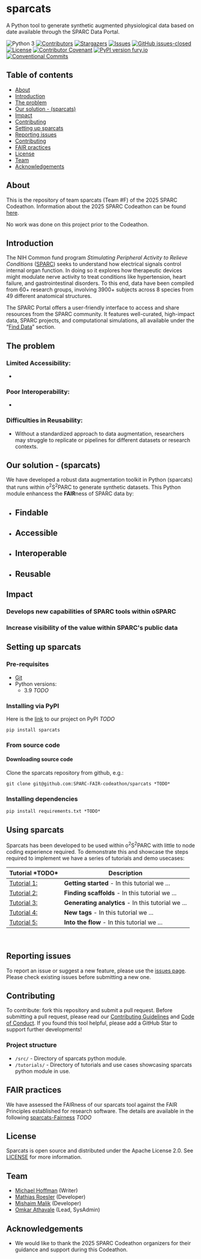 # sparcats

A Python tool to generate synthetic augmented physiological data based on date available through the SPARC Data Portal. 

![Python 3](https://img.shields.io/badge/Python->=3.9-blue)
[![Contributors][contributors-shield]][contributors-url]
[![Stargazers][stars-shield]][stars-url]
[![Issues][issues-shield]][issues-url]
[![GitHub issues-closed][issues-closed-shield]][issues-url]
[![License][license-shield]][license-url]
[![Contributor Covenant][code-of-conduct-shield]](CODE_OF_CONDUCT.md)
[![PyPI version fury.io][pypi-shield]][pypi-url]
[![Conventional Commits][conventional-commits-shield]][conventional-commits-url]

[contributors-shield]: https://img.shields.io/github/contributors/SPARC-FAIR-codeathon/sparcats.svg?style=flat-square
[contributors-url]: https://github.com/SPARC-FAIR-codeathon/sparcats/graphs/contributors
[stars-shield]: https://img.shields.io/github/stars/SPARC-FAIR-codeathon/sparcats.svg?style=flat-square
[stars-url]: https://github.com/SPARC-FAIR-codeathon/sparcats//stargazers
[issues-shield]: https://img.shields.io/github/issues/SPARC-FAIR-codeathon/sparcats/.svg?style=flat-square
[issues-url]: https://github.com/SPARC-FAIR-codeathon/sparcats/issues
[issues-closed-shield]: https://img.shields.io/github/issues-closed/SPARC-FAIR-codeathon/sparcats.svg
[issues-closed-url]: https://GitHub.com/SPARC-FAIR-Codeathon/sparc-me/issues?q=is%3Aissue+is%3Aclosed
[license-shield]: https://img.shields.io/github/license/SPARC-FAIR-codeathon/sparcats.svg?style=flat-square
[license-url]: https://github.com/SPARC-FAIR-codeathon/sparcats/blob/master/LICENSE
[code-of-conduct-shield]: https://img.shields.io/badge/Contributor%20Covenant-2.1-4baaaa.svg
[pypi-shield]: https://badge.fury.io/py/sparcats.svg
[pypi-url]: https://pypi.python.org/pypi/sparcats/
[conventional-commits-shield]: https://img.shields.io/badge/Conventional%20Commits-1.0.0-%23FE5196?logo=conventionalcommits&logoColor=white
[conventional-commits-url]: https://conventionalcommits.org



## Table of contents
* [About](#about)
* [Introduction](#introduction)
* [The problem](#the-problem)
* [Our solution - (sparcats)](#our-solution---(sparcats))
* [Impact](#impact)
* [Contributing](#contributing)
* [Setting up sparcats](#setting-up-sparcats)
* [Reporting issues](#reporting-issues)
* [Contributing](#contributing)
* [FAIR practices](#fair-practices)
* [License](#license)
* [Team](#team)
* [Acknowledgements](#acknowledgements)


## About
This is the repository of team sparcats (Team #F) of the 2025 SPARC Codeathon. Information about the 2025 SPARC Codeathon can be found [here](https://sparc.science/news-and-events/events/2025-sparc-fair-codeathon). 

No work was done on this project prior to the Codeathon. 
## Introduction
The NIH Common fund program *Stimulating Peripheral Activity to Relieve Conditions* ([SPARC](https://commonfund.nih.gov/sparc)) seeks to understand how electrical signals control internal organ function. In doing so it explores how therapeutic devices might modulate nerve activity to treat conditions like hypertension, heart failure, and gastrointestinal disorders. To this end, data have been compiled from 60+ research groups, involving 3900+ subjects across 8 species from  49 different anatomical structures.  

The SPARC Portal offers a user-friendly interface to access and share resources from the SPARC community. It features well-curated, high-impact data, SPARC projects, and computational simulations, all available under the “[Find Data](https://sparc.science/data?type=dataset)” section.
## The problem


### Limited Accessibility:
- 
### Poor Interoperability:
- 
### Difficulties in Reusability:
- Without a standardized approach to data augmentation, researchers may struggle to replicate or pipelines for different datasets or research contexts.

## Our solution - (sparcats)
We have developed a robust data augmentation toolkit in Python (sparcats) that runs within o<sup>2</sup>S<sup>2</sup>PARC to generate synthetic datasets. This Python module enhancess the **FAIR**ness of SPARC data by:

- **F**indable
  - 
- **A**ccessible
  - 
- **I**nteroperable
  - 
- **R**eusable
  - 
    
## Impact
### Develops new capabilities of SPARC tools within oSPARC



### Increase visibility of the value within SPARC's public data 



## Setting up sparcats
### Pre-requisites 
- [Git](https://git-scm.com/)
- Python versions:
   - 3.9 *TODO*
###  Installing via PyPI

Here is the [link](https://pypi.org/project/sparcats/) to our project on PyPI *TODO*
```
pip install sparcats
```
### From source code
#### Downloading source code
Clone the sparcats repository from github, e.g.:
```
git clone git@github.com:SPARC-FAIR-codeathon/sparcats *TODO* 
```

### Installing dependencies
```
pip install requirements.txt *TODO*
```

## Using sparcats
Sparcats has been developed to be used within o<sup>2</sup>S<sup>2</sup>PARC with little to node coding experience required. To demonstrate this and showcase the steps required to implement we have a series of tutorials and demo usecases: 

<table>
<thead>
  <tr>
    <th> Tutorial *TODO*</th>
    <th> Description</th>
  </tr>
</thead>
<tbody>
  <tr>
    <td><a href="tutorials/tutorial_1_getting_started.ipynb">
    Tutorial 1: 
    </a></td>
    <td> <b>Getting started</b> - In this tutorial we ...</td>
  </tr>
  <tr>
    <td><a href="tutorials/tutorial_2_importing_data.ipynb">
    Tutorial 2: 
    </a></td>
    <td> <b>Finding scaffolds</b> - In this tutorial we ...</td>
  </tr>
  <tr>
    <td><a href="tutorials/tutorial_3_augmenting_data.ipynb">
    Tutorial 3: 
    </a></td>
    <td> <b>Generating analytics</b> - In this tutorial we ...</td>
  </tr>
  <tr>
    <td><a href="tutorials/use_case_1_Predictive.ipynb">
    Tutorial 4: 
    </a></td>
    <td> <b>New tags</b> - In this tutorial we ...</td>
  </tr> 
  <tr>
    <td><a href="tutorials/use_case_2_Classification.ipynb">
    Tutorial 5: 
    </a></td>
    <td> <b>Into the flow</b> - In this tutorial we ...
  </tr>
</tbody>
</table>
<p align="center">
</p>
<br/>

## Reporting issues 
To report an issue or suggest a new feature, please use the [issues page](https://github.com/SPARC-FAIR-codeathon/sparcats/issues). 
Please check existing issues before submitting a new one.

## Contributing
To contribute: fork this repository and submit a pull request. Before submitting a pull request, please read our [Contributing Guidelines](CONTRIBUTING.md) and [Code of Conduct](CODE_OF_CONDUCT.md). If you found this tool helpful, please add a GitHub Star to support further developments!

### Project structure
* `/src/` - Directory of sparcats python module.
* `/tutorials/` - Directory of tutorials and use cases showcasing sparcats python module in use.
  

## FAIR practices
We have assessed the FAIRness of our sparcats tool against the FAIR Principles established for research software. The details are available in the following [sparcats-Fairness](/docs/sparcats-FAIRness.docx)
*TODO*
## License
Sparcats is open source and distributed under the Apache License 2.0. See [LICENSE](https://github.com/SPARC-FAIR-Codeathon/2025-team-F/blob/main/LICENSE) for more information.
## Team
* [Michael Hoffman](https://github.com/Moffhan) (Writer)
* [Mathias Roesler](https://github.com/mathiasroesler) (Developer)
* [Mishaim Malik](https://github.com/Mmal151) (Developer)
* [Omkar Athavale](https://github.com/OmkarAthavale) (Lead, SysAdmin)
## Acknowledgements
- We would like to thank the 2025 SPARC Codeathon organizers for their guidance and support during this Codeathon.